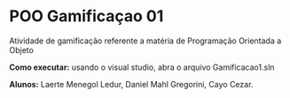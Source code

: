 # POO Gamificaçao 01
Atividade de gamificação referente a matéria de Programação Orientada a Objeto
 
**Como executar:**
usando o visual studio, abra o arquivo Gamificacao1.sln

**Alunos:** Laerte Menegol Ledur, Daniel Mahl Gregorini, Cayo Cezar.
